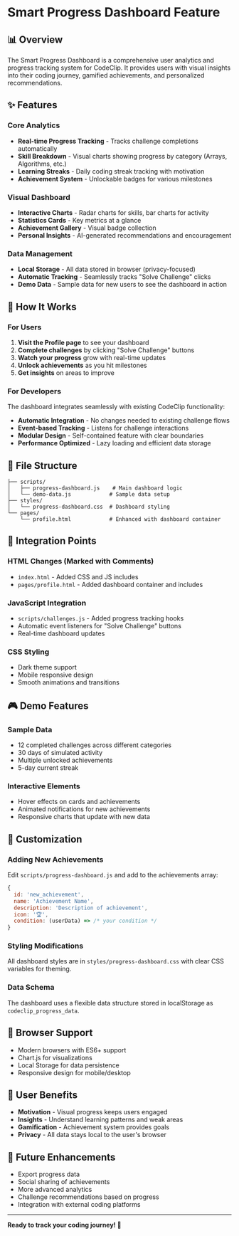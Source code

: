 # Smart Progress Dashboard Feature

## 📊 Overview

The Smart Progress Dashboard is a comprehensive user analytics and progress tracking system for CodeClip. It provides users with visual insights into their coding journey, gamified achievements, and personalized recommendations.

## ✨ Features

### Core Analytics
- **Real-time Progress Tracking** - Tracks challenge completions automatically
- **Skill Breakdown** - Visual charts showing progress by category (Arrays, Algorithms, etc.)
- **Learning Streaks** - Daily coding streak tracking with motivation
- **Achievement System** - Unlockable badges for various milestones

### Visual Dashboard
- **Interactive Charts** - Radar charts for skills, bar charts for activity
- **Statistics Cards** - Key metrics at a glance
- **Achievement Gallery** - Visual badge collection
- **Personal Insights** - AI-generated recommendations and encouragement

### Data Management
- **Local Storage** - All data stored in browser (privacy-focused)
- **Automatic Tracking** - Seamlessly tracks "Solve Challenge" clicks
- **Demo Data** - Sample data for new users to see the dashboard in action

## 🚀 How It Works

### For Users
1. **Visit the Profile page** to see your dashboard
2. **Complete challenges** by clicking "Solve Challenge" buttons
3. **Watch your progress** grow with real-time updates
4. **Unlock achievements** as you hit milestones
5. **Get insights** on areas to improve

### For Developers
The dashboard integrates seamlessly with existing CodeClip functionality:

- **Automatic Integration** - No changes needed to existing challenge flows
- **Event-based Tracking** - Listens for challenge interactions
- **Modular Design** - Self-contained feature with clear boundaries
- **Performance Optimized** - Lazy loading and efficient data storage

## 📁 File Structure

```
├── scripts/
│   ├── progress-dashboard.js    # Main dashboard logic
│   └── demo-data.js            # Sample data setup
├── styles/
│   └── progress-dashboard.css  # Dashboard styling
└── pages/
    └── profile.html            # Enhanced with dashboard container
```

## 🎯 Integration Points

### HTML Changes (Marked with Comments)
- `index.html` - Added CSS and JS includes
- `pages/profile.html` - Added dashboard container and includes

### JavaScript Integration
- `scripts/challenges.js` - Added progress tracking hooks
- Automatic event listeners for "Solve Challenge" buttons
- Real-time dashboard updates

### CSS Styling
- Dark theme support
- Mobile responsive design
- Smooth animations and transitions

## 🎮 Demo Features

### Sample Data
- 12 completed challenges across different categories
- 30 days of simulated activity
- Multiple unlocked achievements
- 5-day current streak

### Interactive Elements
- Hover effects on cards and achievements
- Animated notifications for new achievements
- Responsive charts that update with new data

## 🔧 Customization

### Adding New Achievements
Edit `scripts/progress-dashboard.js` and add to the achievements array:
```javascript
{
  id: 'new_achievement',
  name: 'Achievement Name',
  description: 'Description of achievement',
  icon: '🏆',
  condition: (userData) => /* your condition */
}
```

### Styling Modifications
All dashboard styles are in `styles/progress-dashboard.css` with clear CSS variables for theming.

### Data Schema
The dashboard uses a flexible data structure stored in localStorage as `codeclip_progress_data`.

## 📱 Browser Support

- Modern browsers with ES6+ support
- Chart.js for visualizations
- Local Storage for data persistence
- Responsive design for mobile/desktop

## 🎉 User Benefits

- **Motivation** - Visual progress keeps users engaged
- **Insights** - Understand learning patterns and weak areas  
- **Gamification** - Achievement system provides goals
- **Privacy** - All data stays local to the user's browser

## 🔮 Future Enhancements

- Export progress data
- Social sharing of achievements
- More advanced analytics
- Challenge recommendations based on progress
- Integration with external coding platforms

---

**Ready to track your coding journey! 🚀**
